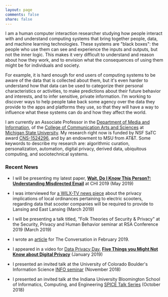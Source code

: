 ```yaml
---
layout: page
comments: false
share: false
---
```



I am a human computer interaction researcher studying how people interact with and understand computing systems that bring together people, data, and machine learning technologies. These systems are "black boxes": the people who use them can see and experience the inputs and outputs, but not the inner logic. This makes it very difficult to understand and reason about how they work, and to envision what the consequences of using them might be for individuals and society. 

For example, it is hard enough for end users of computing systems to be aware of the data that is collected about them, but it's even harder to understand how that data can be used to categorize their personal characteristics or activities, to make predictions about their future behavior and interests, and to infer sensitive, private information. I’m working to discover ways to help people take back some agency over the data they provide to the apps and platforms they use, so that they will have a way to influence what these systems can do and how they affect the world. 

I am currently an Associate Professor in the [Department of Media and Information](http://mi.msu.edu/), of the [College of Communication Arts and Sciences](http://cas.msu.edu/) at [Michigan State University](http://msu.edu/). My research right now is funded by NSF SaTC award [CNS-1524296](http://www.nsf.gov/awardsearch/showAward?AWD_ID=1524296), and by an endowment to MSU from AT&T. Some keywords to describe my research are: algorithmic curation, personalization, automation, digital privacy, derived data, ubiquitous computing, and sociotechnical systems.


### Recent News

- I will be presenting my latest paper, [**Wait, Do I Know This Person?: Understanding Misdirected Email**](http://bierdoctor.com/papers/rader_chi19.pdf) at CHI 2019 (May 2019)

- I was interviewed for [a WILX-TV news piece](https://www.wilx.com/content/news/City-wants-data-shared-from-electric-scooters-507646781.html) about the privacy implications of local ordinances pertaining to electric scooters, regarding data that scooter companies will be required to provide to Lansing and East Lansing (March 2019)

- I will be presenting a talk titled, "Folk Theories of Security & Privacy" at the Security, Privacy and Human Behavior seminar at RSA Conference 2019 (March 2019)

- I wrote an [article](http://theconversation.com/most-americans-dont-realize-what-companies-can-predict-from-their-data-110760) for The Conversation in February 2019.

- I appeared in a video for [Data Privacy Day](https://en.wikipedia.org/wiki/Data_Privacy_Day), [**Five Things you Might Not Know about Digital Privacy**](https://www.youtube.com/watch?v=Npv6z6-MjLw) (January 2019)

- I presented an invited talk at the University of Colorado Boulder's Information Science [INFO seminar](https://calendar.colorado.edu/event/info_seminar_emilee_rader_implications_of_beliefs_about_derived_personal_data) (November 2018)

- I presented an invited talk at the Indiana University Bloomington School of Informatics, Computing, and Engineering [SPICE Talk Series](https://spice.sice.indiana.edu/2018/11/02/spice-talk-series-features-professor-emilee-rader/) (October 2018)



<!--
- Presenting the latest paper from my algorithmic curation grant, [**Explanations as Mechanisms for Algorithmic Transparency**](http://bierdoctor.com/papers/rader_chi18.pdf), at CHI (April 2018)

- Presenting an invited talk at the University of Maryland College of Information Studies (April 2018)

- Presenting an invited talk at the Penn State University College of Information Sciences and Technology (March 2018)

- Presenting an invited talk at the University of Pittsburgh School of Computing and Information (February 2018)

- Presenting an invited talk at the University of Illinois School of Information Sciences (February 2018)

- Organizing and attending an [NSF-funded](https://www.nsf.gov/awardsearch/showAward?AWD_ID=1748381) [**Workshop on Trustworthy Algorithmic Decision-Making**](http://trustworthy-algorithms.org/) (December 2017)

- Attending the [**Bridging Industry and Academia to Tackle Responsible Research and Privacy Practices**](https://fpf.org/research-privacy-practices/) workshop at Facebook in New York (November 2017)

- Attending the [**Computing Research: Addressing National Priorities and Societal Needs 2017**](http://cra.org/ccc/events/computing-research-addressing-national-priorities-societal-needs-2017/) symposium in Washington DC (October 2017)

- Presenting an invited talk, **Conceptualizing Digital Privacy as a Social Dilemma**, at the [CSE Colloquia Series](https://engineering.wustl.edu/Events/Pages/CSE-Colloquia-Series-Emilee-Rader.aspx) at Washington University in St. Louis (October 2017)

- Presenting the latest paper from my privacy grant, [**The Importance of Visibility for Folk Theories of Sensor Data**](https://www.usenix.org/conference/soups2017/technical-sessions/presentation/rader), at SOUPS 2017 (July 2017)

- Presenting at the [**Workshop on Security and Human Behavior**](https://www.cl.cam.ac.uk/~rja14/shb17/) at the University of Cambridge (May 2017)
-->
